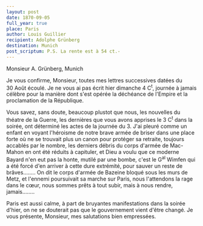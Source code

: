 ```yaml
---
layout: post
date: 1870-09-05
full_year: true
place: Paris
author: Louis Guillier
recipient: Adolphe Grünberg
destination: Munich
post_scriptum: P.S. La rente est à 54 ct.-
---
```


Monsieur A. Grünberg, Munich


Je vous confirme, Monsieur, toutes mes lettres successives datées du 30 Août
écoulé. Je ne vous ai pas écrit hier dimanche 4 C<sup>t</sup>, journée à jamais célèbre
pour la manière dont s'est opérée la déchéance de l'Empire et la proclamation
de la République.

Vous savez, sans doute, beaucoup plustot que nous, les nouvelles du théatre
de la Guerre, les dernières que vous avons apprises le 3 C<sup>t</sup> dans la soirée,
ont déterminé les actes de la journée du 3. J'ai pleuré comme un enfant en
voyant l'héroisme de notre brave armée de briser dans une place forte où ne se
trouvait plus un canon pour protéger sa retraite, toujours accablés par le
nombre, les derniers débris du corps d'armée de Mac-Mahon en ont été réduits
à capituler, et Dieu a voulu que ce moderne Bayard n'en eut pas la honte,
mutilé par une bombe, c'est le G<sup>al</sup> Wimfen qui a été forcé d'en arriver 
à cette dure extrémité, pour sauver un reste de brâves........ On dit le corps
d'armée de Bazeine bloqué sous les murs de Metz, et l'ennemi poursuivait sa
marche sur Paris, nous l'attendons la rage dans le cœur, nous sommes prêts
à tout subir, mais à nous rendre, jamais........

Paris est aussi calme, à part de bruyantes manifestations dans la soirée
d'hier, on ne se douterait pas que le gouvernement vient d'être changé. Je vous
présente, Monsieur, mes salutations bien empressées.
